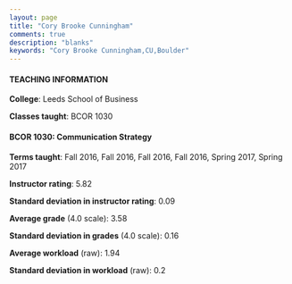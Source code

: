 ```yaml
---
layout: page
title: "Cory Brooke Cunningham" 
comments: true
description: "blanks"
keywords: "Cory Brooke Cunningham,CU,Boulder"
---
```

<head>
<script src="https://ajax.googleapis.com/ajax/libs/jquery/2.1.3/jquery.min.js"></script>
<script src="https://dl.dropboxusercontent.com/s/pc42nxpaw1ea4o9/highcharts.js?dl=0"></script>
<!-- <script src="../assets/js/highcharts.js"></script> -->
<style type="text/css">@font-face {
	font-family: "Bebas Neue";
	src: url(https://www.filehosting.org/file/details/544349/BebasNeue Regular.otf) format("opentype");
	}
	h1.Bebas { 
		font-family: "Bebas Neue", Verdana, Tahoma;
	}
</style>
</head>
	   
#### TEACHING INFORMATION

**College**: Leeds School of Business

**Classes taught**: BCOR 1030

#### BCOR 1030: Communication Strategy

**Terms taught**: Fall 2016, Fall 2016, Fall 2016, Fall 2016, Spring 2017, Spring 2017

**Instructor rating**: 5.82

**Standard deviation in instructor rating**: 0.09

**Average grade** (4.0 scale): 3.58

**Standard deviation in grades** (4.0 scale): 0.16

**Average workload** (raw): 1.94

**Standard deviation in workload** (raw): 0.2

